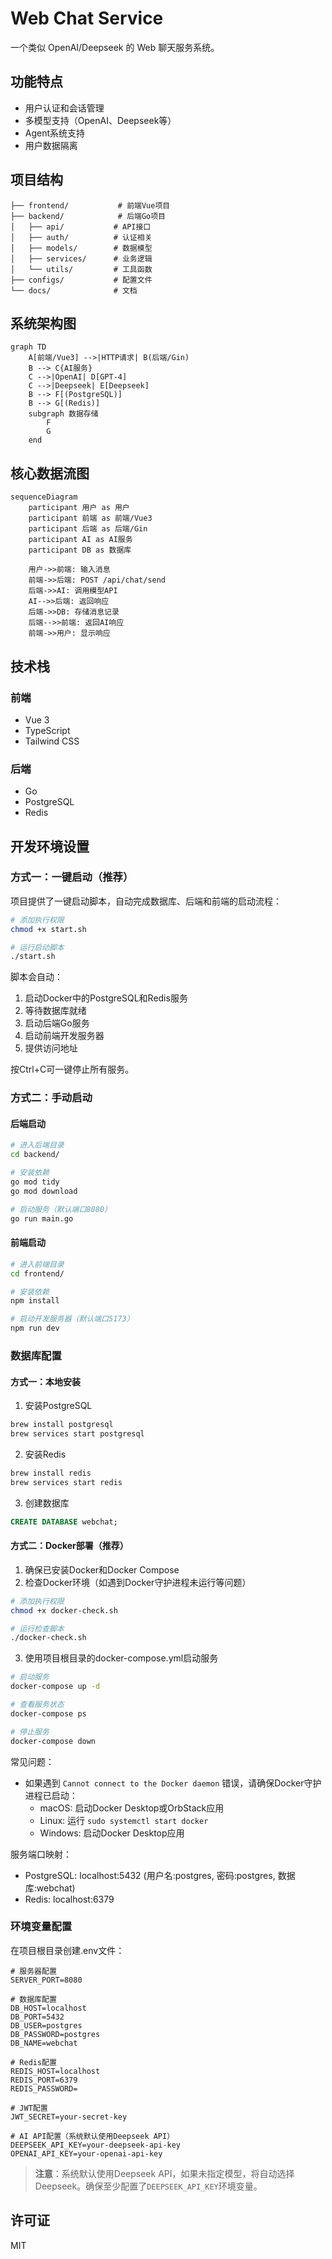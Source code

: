 # Web Chat Service

一个类似 OpenAI/Deepseek 的 Web 聊天服务系统。

## 功能特点

- 用户认证和会话管理
- 多模型支持（OpenAI、Deepseek等）
- Agent系统支持
- 用户数据隔离

## 项目结构

```
├── frontend/           # 前端Vue项目
├── backend/            # 后端Go项目
│   ├── api/           # API接口
│   ├── auth/          # 认证相关
│   ├── models/        # 数据模型
│   ├── services/      # 业务逻辑
│   └── utils/         # 工具函数
├── configs/           # 配置文件
└── docs/              # 文档
```

## 系统架构图

```mermaid
graph TD
    A[前端/Vue3] -->|HTTP请求| B(后端/Gin)
    B --> C{AI服务}
    C -->|OpenAI| D[GPT-4]
    C -->|Deepseek| E[Deepseek]
    B --> F[(PostgreSQL)]
    B --> G[(Redis)]
    subgraph 数据存储
        F
        G
    end
```

## 核心数据流图

```mermaid
sequenceDiagram
    participant 用户 as 用户
    participant 前端 as 前端/Vue3
    participant 后端 as 后端/Gin
    participant AI as AI服务
    participant DB as 数据库
    
    用户->>前端: 输入消息
    前端->>后端: POST /api/chat/send
    后端->>AI: 调用模型API
    AI-->>后端: 返回响应
    后端->>DB: 存储消息记录
    后端-->>前端: 返回AI响应
    前端->>用户: 显示响应
```

## 技术栈

### 前端
- Vue 3
- TypeScript
- Tailwind CSS

### 后端
- Go
- PostgreSQL
- Redis

## 开发环境设置

### 方式一：一键启动（推荐）

项目提供了一键启动脚本，自动完成数据库、后端和前端的启动流程：

```bash
# 添加执行权限
chmod +x start.sh

# 运行启动脚本
./start.sh
```

脚本会自动：
1. 启动Docker中的PostgreSQL和Redis服务
2. 等待数据库就绪
3. 启动后端Go服务
4. 启动前端开发服务器
5. 提供访问地址

按Ctrl+C可一键停止所有服务。

### 方式二：手动启动

#### 后端启动
```bash
# 进入后端目录
cd backend/

# 安装依赖
go mod tidy
go mod download

# 启动服务（默认端口8080）
go run main.go
```

#### 前端启动
```bash
# 进入前端目录
cd frontend/

# 安装依赖
npm install

# 启动开发服务器（默认端口5173）
npm run dev
```

### 数据库配置

#### 方式一：本地安装
1. 安装PostgreSQL
```bash
brew install postgresql
brew services start postgresql
```
2. 安装Redis
```bash
brew install redis
brew services start redis
```
3. 创建数据库
```sql
CREATE DATABASE webchat;
```

#### 方式二：Docker部署（推荐）
1. 确保已安装Docker和Docker Compose
2. 检查Docker环境（如遇到Docker守护进程未运行等问题）
```bash
# 添加执行权限
chmod +x docker-check.sh

# 运行检查脚本
./docker-check.sh
```

3. 使用项目根目录的docker-compose.yml启动服务
```bash
# 启动服务
docker-compose up -d

# 查看服务状态
docker-compose ps

# 停止服务
docker-compose down
```

常见问题：
- 如果遇到 `Cannot connect to the Docker daemon` 错误，请确保Docker守护进程已启动：
  - macOS: 启动Docker Desktop或OrbStack应用
  - Linux: 运行 `sudo systemctl start docker`
  - Windows: 启动Docker Desktop应用

服务端口映射：
- PostgreSQL: localhost:5432 (用户名:postgres, 密码:postgres, 数据库:webchat)
- Redis: localhost:6379

### 环境变量配置
在项目根目录创建.env文件：
```env
# 服务器配置
SERVER_PORT=8080

# 数据库配置
DB_HOST=localhost
DB_PORT=5432
DB_USER=postgres
DB_PASSWORD=postgres
DB_NAME=webchat

# Redis配置
REDIS_HOST=localhost
REDIS_PORT=6379
REDIS_PASSWORD=

# JWT配置
JWT_SECRET=your-secret-key

# AI API配置（系统默认使用Deepseek API）
DEEPSEEK_API_KEY=your-deepseek-api-key
OPENAI_API_KEY=your-openai-api-key
```

> **注意**：系统默认使用Deepseek API，如果未指定模型，将自动选择Deepseek。确保至少配置了`DEEPSEEK_API_KEY`环境变量。

## 许可证

MIT